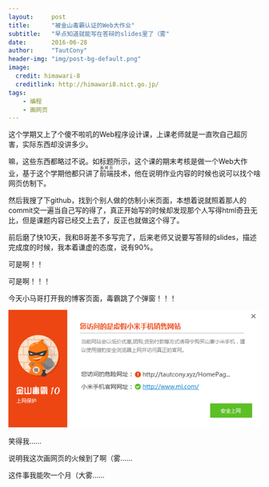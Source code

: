 ```yaml
---
layout:     post
title:      "被金山毒霸认证的Web大作业"
subtitle:   "早点知道就能写在答辩的slides里了（雾"
date:       2016-06-28
author:     "TautCony"
header-img: "img/post-bg-default.png"
image:
  credit: himawari-8
  creditlink: http://himawari8.nict.go.jp/
tags:
    - 编程
    - 画网页
---
```


这个学期又上了个傻不啦叽的Web程序设计课，上课老师就是一直吹自己超厉害，实际东西却没讲多少。

<!--more-->

嘛，这些东西都略过不说。如标题所示，这个课的期末考核是做一个Web大作业，基于这个学期他都只讲了<ruby>前端<rt class="heimu">画网页</rt></ruby>技术，他在说明作业内容的时候也说可以找个啥网页仿制下。

然后我搜了下github，找到个别人做的仿制小米页面，本想着说就照着那人的commit交一遍当自己写的得了，真正开始写的时候却发现那个人写得html奇丑无比，但是课题内容已经交上去了，反正也就做这个得了。

前后磨了快10天，我和B哥差不多写完了，后来老师又说要写答辩的slides，描述完成度的时候，我本着谦虚的态度，说有90%。

可是啊！！

可是啊！！！

今天小马哥打开我的博客页面，毒霸跳了个弹窗！！！

![毒霸认证](/img/in-post/Web-Duba-Certificated/Certificated.png)

笑得我……

说明我这次画网页的火候到了啊（雾……

这件事我能吹一个月（大雾……